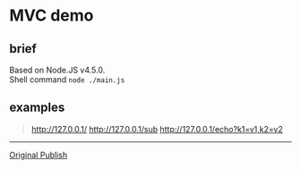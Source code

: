 # MVC demo

## brief
Based on Node.JS v4.5.0.  
Shell command `node ./main.js`  

## examples
> http://127.0.0.1/
> http://127.0.0.1/sub
> http://127.0.0.1/echo?k1=v1,k2=v2

----
[Original Publish](http://www.oschina.net/question/12_17345)